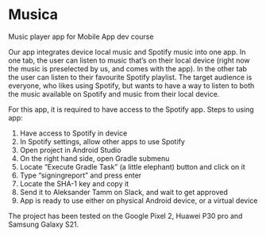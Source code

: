 # Musica
Music player app for Mobile App dev course

Our app integrates device local music and Spotify music into one app. In one tab, the user can listen to music that’s on their local device (right now the music is preselected by us, and comes with the app). In the other tab the user can listen to their favourite Spotify playlist.
The target audience is everyone, who likes using Spotify, but wants to have a way to listen to both the music available on Spotify and music from their local device.

For this app, it is required to have access to the Spotify app.
Steps to using app:
1) Have access to Spotify in device
2) In Spotify settings, allow other apps to use Spotify
3) Open project in Android Studio
4) On the right hand side, open Gradle submenu
5) Locate “Execute Gradle Task” (a little elephant) button and click on it
6) Type “signingreport” and press enter
7) Locate the SHA-1 key and copy it
8) Send it to Aleksander Tamm on Slack, and wait to get approved
9) App is ready to use either on physical Android device, or a virtual device

The project has been tested on the Google Pixel 2, Huawei P30 pro and Samsung Galaxy S21.
